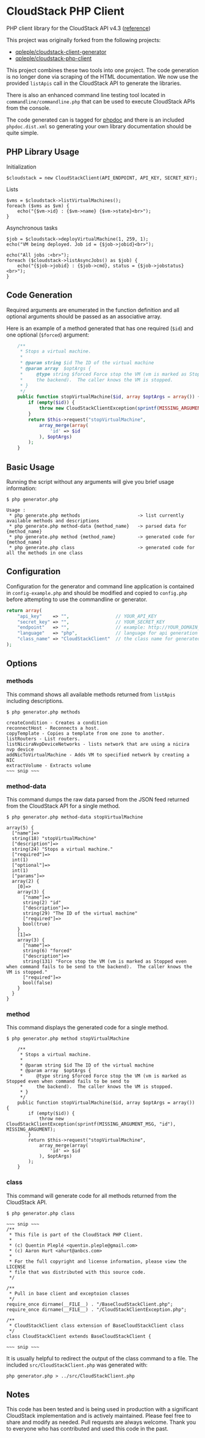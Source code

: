 CloudStack PHP Client
=====================

PHP client library for the CloudStack API v4.3 ([reference](https://cloudstack.apache.org/docs/api/apidocs-4.3/TOC_User.html))

This project was originally forked from the following projects:
  * [qpleple/cloudstack-client-generator](https://github.com/qpleple/cloudstack-client-generator)
  * [qpleple/cloudstack-php-client](https://github.com/qpleple/cloudstack-php-client)

This project combines these two tools into one project.  The code generation is no longer done via scraping of the HTML documentation.  We now use the provided ```listApis``` call in the CloudStack API to generate the libraries.

There is also an enhanced command line testing tool located in `commandline/commandline.php` that can be used to execute CloudStack APIs from the console.

The code generated can is tagged for [phpdoc](https://github.com/phpDocumentor/phpDocumentor2) and there is an included `phpdoc.dist.xml` so generating your own library documentation should be quite simple.

PHP Library Usage
-----------------

Initialization

    $cloudstack = new CloudStackClient(API_ENDPOINT, API_KEY, SECRET_KEY);

Lists

    $vms = $cloudstack->listVirtualMachines();
    foreach ($vms as $vm) {
        echo("{$vm->id} : {$vm->name} {$vm->state}<br>");
    }

Asynchronous tasks

    $job = $cloudstack->deployVirtualMachine(1, 259, 1);
    echo("VM being deployed. Job id = {$job->jobid}<br>");

    echo("All jobs :<br>");
    foreach ($cloudstack->listAsyncJobs() as $job) {
        echo("{$job->jobid} : {$job->cmd}, status = {$job->jobstatus}<br>");
    }

Code Generation
---------------

Required arguments are enumerated in the function definition and all optional arguments should be passed as an associative array.

Here is an example of a method generated that has one required (`$id`) and one optional (`$forced`) argument:

```php
    /**
     * Stops a virtual machine.
     *
     * @param string $id The ID of the virtual machine
     * @param array  $optArgs {
     *     @type string $forced Force stop the VM (vm is marked as Stopped even when command fails to be send to
     *     the backend).  The caller knows the VM is stopped.
     * }
     */
    public function stopVirtualMachine($id, array $optArgs = array()) {
        if (empty($id)) {
            throw new CloudStackClientException(sprintf(MISSING_ARGUMENT_MSG, "id"), MISSING_ARGUMENT);
        }
        return $this->request("stopVirtualMachine",
            array_merge(array(
                'id' => $id
            ), $optArgs)
        );
    }
```

Basic Usage
-----------

Running the script without any arguments will give you brief usage information:

    $ php generator.php

    Usage :
     * php generate.php methods                     -> list currently available methods and descriptions
     * php generate.php method-data {method_name}   -> parsed data for {method_name}
     * php generate.php method {method_name}        -> generated code for {method_name}
     * php generate.php class                       -> generated code for all the methods in one class


Configuration
-------------

Configuration for the generator and command line application is contained in `config-example.php` and should be modified and copied to `config.php` before attempting to use the commandline or generator.

```php
return array(
    "api_key"    => "",                 // YOUR_API_KEY
    "secret_key" => "",                 // YOUR_SECRET_KEY
    "endpoint"   => "",                 // example: http://YOUR_DOMAIN_NAME/client/api
    "language"   => "php",              // language for api generation (php or python)
    "class_name" => "CloudStackClient"  // the class name for generated code
);
```

Options
-------

### methods ###

This command shows all available methods returned from ```listApis``` including descriptions.

    $ php generator.php methods

    createCondition - Creates a condition
    reconnectHost - Reconnects a host.
    copyTemplate - Copies a template from one zone to another.
    listRouters - List routers.
    listNiciraNvpDeviceNetworks - lists network that are using a nicira nvp device
    addNicToVirtualMachine - Adds VM to specified network by creating a NIC
    extractVolume - Extracts volume
    ~~~ snip ~~~

### method-data ###

This command dumps the raw data parsed from the JSON feed returned from the CloudStack API for a single method.

    $ php generator.php method-data stopVirtualMachine

    array(5) {
      ["name"]=>
      string(18) "stopVirtualMachine"
      ["description"]=>
      string(24) "Stops a virtual machine."
      ["required"]=>
      int(1)
      ["optional"]=>
      int(1)
      ["params"]=>
      array(2) {
        [0]=>
        array(3) {
          ["name"]=>
          string(2) "id"
          ["description"]=>
          string(29) "The ID of the virtual machine"
          ["required"]=>
          bool(true)
        }
        [1]=>
        array(3) {
          ["name"]=>
          string(6) "forced"
          ["description"]=>
          string(131) "Force stop the VM (vm is marked as Stopped even when command fails to be send to the backend).  The caller knows the VM is stopped."
          ["required"]=>
          bool(false)
        }
      }
    }

### method ###

This command displays the generated code for a single method.

    $ php generator.php method stopVirtualMachine

        /**
         * Stops a virtual machine.
         *
         * @param string $id The ID of the virtual machine
         * @param array  $optArgs {
         *     @type string $forced Force stop the VM (vm is marked as Stopped even when command fails to be send to
         *     the backend).  The caller knows the VM is stopped.
         * }
         */
        public function stopVirtualMachine($id, array $optArgs = array()) {
            if (empty($id)) {
                throw new CloudStackClientException(sprintf(MISSING_ARGUMENT_MSG, "id"), MISSING_ARGUMENT);
            }
            return $this->request("stopVirtualMachine",
                array_merge(array(
                    'id' => $id
                ), $optArgs)
            );
        }

### class ###

This command will generate code for all methods returned from the CloudStack API.

    $ php generator.php class

    ~~~ snip ~~~
    /**
     * This file is part of the CloudStack PHP Client.
     *
     * (c) Quentin Pleplé <quentin.pleple@gmail.com>
     * (c) Aaron Hurt <ahurt@anbcs.com>
     *
     * For the full copyright and license information, please view the LICENSE
     * file that was distributed with this source code.
     */

    /**
     * Pull in base client and exceptoion classes
     */
    require_once dirname(__FILE__) . "/BaseCloudStackClient.php";
    require_once dirname(__FILE__) . "/CloudStackClientException.php";

    /**
     * CloudStackClient class extension of BaseCloudStackClient class
     */
    class CloudStackClient extends BaseCloudStackClient {

    ~~~ snip ~~~

It is usually helpful to redirect the output of the class command to a file.  The included `src/CloudStackClient.php` was generated with:

    php generator.php > ../src/CloudStackClient.php

Notes
-----

This code has been tested and is being used in production with a significant CloudStack implementation and is actively maintained.  Please feel free to share and modify as needed.  Pull requests are always welcome.  Thank you to everyone who has contributed and used this code in the past.
